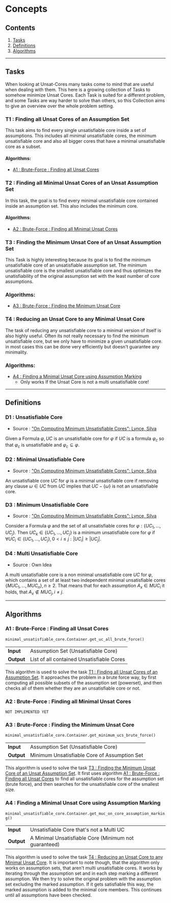 # Concepts

## Contents
1. [Tasks](#tasks)
2. [Definitions](#definitions)
3. [Algorithms](#algorithms)

***

## Tasks
When looking at Unsat-Cores many tasks come to mind that are useful when dealing with them. This here is a growing collection of Tasks to somehow minimize Unsat Cores. Each Task is suited for a different problem, and some Tasks are way harder to solve than others, so this Collection aims to give an overview over the whole problem setting.


### T1 : Finding all Unsat Cores of an Assumption Set
This task aims to find every single unsatisfiable core inside a set of assumptions. This includes all minimal unsatisfiable cores, the minimum unsatisfiable core and also all bigger cores that have a minimal unsatisfiable core as a subset.

#### Algorithms:
+ [A1 : Brute-Force : Finding all Unsat Cores](#a1--brute-force--finding-all-unsat-cores)

### T2 : Finding all Minimal Unsat Cores of an Unsat Assumption Set
In this task, the goal is to find every minimal unsatisfiable core contained inside an assumption set. This also includes the minimum core.

#### Algorithms:
+ [A2 : Brute-Force : Finding all Minimal Unsat Cores](#a2--brute-force--finding-all-minimal-unsat-cores)

### T3 : Finding the Minimum Unsat Core of an Unsat Assumption Set
This Task is highly interesting because its goal is to find the minimum unsatisfiable core of an unsatisfiable assumption set. The minimum unsatisfiable core is the smallest unsatisfiable core and thus optimizes the unatisfiability of the original assumption set with the least number of core assumptions. 

### Algorithms:
+ [A3 : Brute-Force : Finding the Minimum Unsat Core](#a3--brute-force--finding-the-minimum-unsat-core)

### T4 : Reducing an Unsat Core to any Minimal Unsat Core
The task of reducing any unsatisfiable core to a minimal version of itself is also highly useful. Often its not really necessary to find the minimum unsatisfiable core,  but we only have to minimize a given unsatisfiable core. in most cases this can be done very efficiently but doesn't guarantee any minimality.

### Algorithms:
+ [A4 : Finding a Minimal Unsat Core using Assumption Marking](#a4--finding-a-minimal-unsat-core-using-assumption-marking)
	+ Only works If the Unsat Core is not a multi unsatisfiable core!

***

## Definitions

### D1 : Unsatisfiable Core
+ Source : ["On Computing Minimum Unsatisfiable Cores": Lynce, Silva](../papers/1.pdf)

Given a Formula $\varphi, UC$ is an unsatisfiable core for $\varphi$ if $UC$ is a formula $\varphi_c$ so that $\varphi_c$ is unsatisfiable and $\varphi_c \subseteq \varphi$.

### D2 : Minimal Unsatisfiable Core
+ Source : ["On Computing Minimum Unsatisfiable Cores": Lynce, Silva](../papers/1.pdf)

An unsatisfiable core $UC$ for $\varphi$ is a minimal unsatisfiable core if removing any clause $\omega \in UC$ from $UC$ implies that $UC - \lbrace\omega\rbrace$ is not an unsatisfiable core.

### D3 : Minimum Unsatisfiable Core
+ Source : ["On Computing Minimum Unsatisfiable Cores": Lynce, Silva](../papers/1.pdf)

Consider a Formula $\varphi$ and the set of all unsatisfiable cores for $\varphi: \lbrace UC_1, ..., UC_j\rbrace$. Then $UC_k \in \lbrace UC_1, ..., UC_j\rbrace$ is a minimum unsatisfiable core for $\varphi$ if $\forall UC_i \in \lbrace UC_1, ..., UC_j\rbrace, 0 < i \leq j : |UC_i| \geq |UC_j|$.

### D4 : Multi Unsatisfiable Core
+ Source : Own Idea

A multi unsatisfiable core is a non minimal unsatisfiable core $UC$ for $\varphi$, which contains a set of at least two independent minimal unsatisfiable cores $\lbrace MUC_1, ..., MUC_n\rbrace, n\geq 2$. That means that for each assumption $A_x \in MUC_i$ it holds, that $A_x \not\in MUC_j, i\neq j$.

***

## Algorithms 

### A1 : Brute-Force : Finding all Unsat Cores
`minimal_unsatisfiable_core.Container.get_uc_all_brute_force()`

| | |
|:-|:-|
|**Input**| Assumption Set (Unsatisfiable Core)|
|**Output**| List of all contained Unsatisfiable Cores|

This algorithm is used to solve the task [T1 : Finding all Unsat Cores of an Assumption Set](#t1--finding-all-unsat-cores-of-an-assumption-set). It approaches the problem in a brute force way, by first computing all possible subsets of the assumption set (powerset), and then checks all of them whether they are an unsatisfiable core or not.

### A2 : Brute-Force : Finding all Minimal Unsat Cores
`NOT IMPLEMENTED YET`

### A3 : Brute-Force : Finding the Minimum Unsat Core
`minimal_unsatisfiable_core.Container.get_minimum_ucs_brute_force()`

| | |
|:-|:-|
|**Input**| Assumption Set (Unsatisfiable Core)|
|**Output**| Minimum Unsatisfiable Core of Assumption Set|

This algorithm is used to solve the task [T3 : Finding the Minimum Unsat Core of an Unsat Assumption Set](#t3--finding-the-minimum-unsat-core-of-an-unsat-assumption-set). It first uses algorithm [A1 : Brute-Force : Finding all Unsat Cores](#a1--brute-force--finding-all-unsat-cores) to find all unsatisfiable cores for the assumption set (brute force), and then searches for the unsatisfiable core of the smallest size.

### A4 : Finding a Minimal Unsat Core using Assumption Marking
`minimal_unsatisfiable_core.Container.get_muc_on_core_assumption_marking()`

| | |
|:-|:-|
|**Input**| Unsatisfiable Core that's not a Multi UC|
|**Output**| A Minimal Unsatisfiable Core (Minimum not guaranteed)|

This algorithm is used to solve the task [T4 : Reducing an Unsat Core to any Minimal Unsat Core](#t4--reducing-an-unsat-core-to-any-minimal-unsat-core). It is important to note though, that the algorithm only works on assumption sets, that aren't multi unsatisfiable cores.
It works by iterating through the assumption set and in each step marking a different assumption. We then try to solve the original problem with the assumption set excluding the marked assumption. If it gets satisfiable this way, the marked assumption is added to the minimal core members. This continues until all assumptions have been checked.